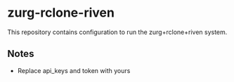# zurg-rclone-riven

This repository contains configuration to run the zurg+rclone+riven system.

## Notes 
- Replace api_keys and token with yours
